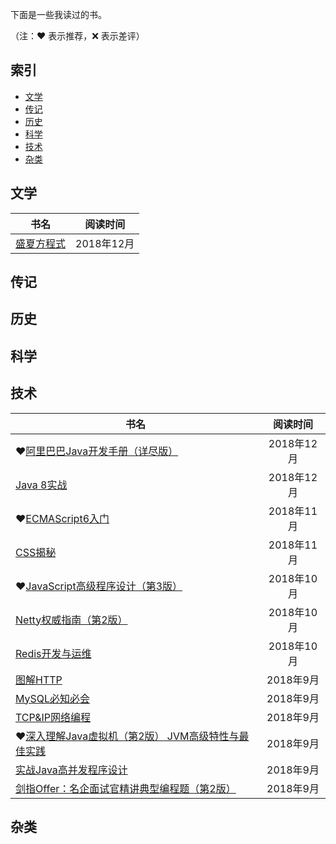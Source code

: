下面是一些我读过的书。

（注：:heart: 表示推荐，:x: 表示差评）

## 索引

- [文学](#文学)
- [传记](#传记)
- [历史](#历史)
- [科学](#科学)
- [技术](#技术)
- [杂类](#杂类)

## 文学

|书名|阅读时间|
|---|:-:|
|[盛夏方程式](https://book.douban.com/subject/30317420/)|2018年12月|

## 传记

## 历史

## 科学

## 技术

|书名|阅读时间|
|---|:-:|
|:heart:[阿里巴巴Java开发手册（详尽版）](https://book.douban.com/subject/27605355/)|2018年12月|
|[Java 8实战](https://book.douban.com/subject/26772632/)|2018年12月|
|:heart:[ECMAScript6入门](https://book.douban.com/subject/25966265/)|2018年11月|
|[CSS揭秘](https://book.douban.com/subject/26745943/)|2018年11月|
|:heart:[JavaScript高级程序设计（第3版）](https://book.douban.com/subject/10546125/)|2018年10月|
|[Netty权威指南（第2版）](https://book.douban.com/subject/26663605/)|2018年10月|
|[Redis开发与运维](https://book.douban.com/subject/26971561/)|2018年10月|
|[图解HTTP](https://book.douban.com/subject/25863515/)|2018年9月|
|[MySQL必知必会](https://book.douban.com/subject/3354490/)|2018年9月|
|[TCP&IP网络编程](https://book.douban.com/subject/25911735/)|2018年9月|
|:heart:[深入理解Java虚拟机（第2版） JVM高级特性与最佳实践](https://book.douban.com/subject/24722612/)|2018年9月|
|[实战Java高并发程序设计](https://book.douban.com/subject/26663605/)|2018年9月|
|[剑指Offer：名企面试官精讲典型编程题（第2版）](https://book.douban.com/subject/27008702/)|2018年9月|

## 杂类
